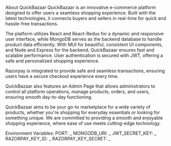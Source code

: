 About QuickBazaar
QuickBazaar is an innovative e-commerce platform designed to offer users a seamless shopping experience. Built with the latest technologies, it connects buyers and sellers in real-time for quick and hassle-free transactions.

The platform utilizes React and React-Redux for a dynamic and responsive user interface, while MongoDB serves as the backend database to handle product data efficiently. With MUI for beautiful, consistent UI components, and Node and Express for the backend, QuickBazaar ensures fast and scalable performance. User authentication is secured with JWT, offering a safe and personalized shopping experience.

Razorpay is integrated to provide safe and seamless transactions, ensuring users have a secure checkout experience every time.

QuickBazaar also features an Admin Page that allows administrators to control all platform operations, manage products, orders, and users, ensuring smooth day-to-day functioning.

QuickBazaar aims to be your go-to marketplace for a wide variety of products, whether you're shopping for everyday essentials or looking for something unique. We are committed to providing a smooth and enjoyable shopping experience, where ease of use meets cutting-edge technology.

Environment Variables:
PORT: _
MONGODB_URI: _
JWT_SECRET_KEY: _
RAZORPAY_KEY_ID: _
RAZORPAY_KEY_SECRET: _
